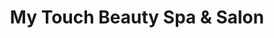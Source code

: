 ---
title: "My Touch Beauty Spa & Salon"
url: /toronto/my-touch-beauty-spa-and-salon/
shop: hairdresser
---